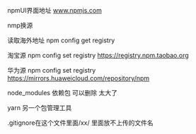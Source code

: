 npmUI界面地址
www.npmjs.com

nmp换源

读取海外地址
npm config get registry

淘宝源
npm config set registry https://registry.npm.taobao.org

华为源
npm config set registry https://mirrors.huaweicloud.com/repository/npm


node_modules 依赖包  可以删除 太大了

yarn 另一个包管理工具


.gitignore在这个文件里面/xx/ 里面放不上传的文件名